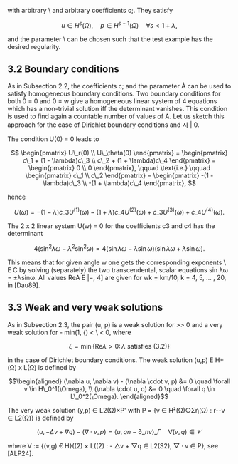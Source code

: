 with arbitrary \ and arbitrary coefficients c;. They satisfy

$$u \in H^s(\Omega), \quad p \in H^{s-1}(\Omega) \quad \forall s < 1 + \lambda,$$

and the parameter \ can be chosen such that the test example has the desired regularity.

## 3.2 Boundary conditions

As in Subsection 2.2, the coefficients c; and the parameter À can be used to satisfy homogeneous boundary conditions. Two boundary conditions for both 0 = 0 and 0 = w give a homogeneous linear system of 4 equations which has a non-trivial solution iff the determinant vanishes. This condition is used to find again a countable number of values of A. Let us sketch this approach for the case of Dirichlet boundary conditions and 시 | 0.

The condition U(0) = 0 leads to

$$
\begin{pmatrix} U\_r(0) \\ U\_\theta(0) \end{pmatrix} = \begin{pmatrix} c\_1 + (1 - \lambda)c\_3 \\ c\_2 + (1 + \lambda)c\_4 \end{pmatrix} = \begin{pmatrix} 0 \\ 0 \end{pmatrix}, \qquad \text{i.e.} \qquad \begin{pmatrix} c\_1 \\ c\_2 \end{pmatrix} = \begin{pmatrix} -(1 - \lambda)c\_3 \\ -(1 + \lambda)c\_4 \end{pmatrix},
$$

hence

$$U(\omega) = -(1 - \lambda)c\_3 U^{(1)}(\omega) - (1 + \lambda)c\_4 U^{(2)}(\omega) + c\_3 U^{(3)}(\omega) + c\_4 U^{(4)}(\omega).$$

The 2 x 2 linear system U(w) = 0 for the coefficients c3 and c4 has the determinant

$$4(\sin^2\lambda\omega - \lambda^2\sin^2\omega) = 4(\sin\lambda\omega - \lambda\sin\omega)(\sin\lambda\omega + \lambda\sin\omega). \tag{3.2}$$

This means that for given angle w one gets the corresponding exponents \ E C by solving (separately) the two transcendental, scalar equations sin λω = ±λsinω. All values ReA E |=, 4] are given for wk = km/10, k = 4, 5, ... , 20, in [Dau89].

## 3.3 Weak and very weak solutions

As in Subsection 2.3, the pair (u, p) is a weak solution for >> 0 and a very weak solution for - min(1, {) < \ < 0, where

$$\xi = \min \{ \text{Re}\lambda > 0 \colon \lambda \text{ satisfies (3.2)} \}$$

in the case of Dirichlet boundary conditions. The weak solution (u,p) E H+(Ω) x L(Ω) is defined by

$$\begin{aligned} (\nabla u, \nabla v) - (\nabla \cdot v, p) &= 0 \quad \forall v \in H\_0^1(\Omega), \\ (\nabla \cdot u, q) &= 0 \quad \forall q \in L\_0^2(\Omega). \end{aligned}$$

The very weak solution (y,p) ∈ L2(Ω)×P' with P = {v ∈ H²(Ω)○Σή(Ω) : r--v ∈ L2(Ω)} is defined by

$$(u, -\Delta v + \nabla q) - (\nabla \cdot v, p) = \langle u, qn - \partial\_n v \rangle\_{\Gamma} \quad \forall (v, q) \in \mathcal{V}$$

where V := {(v,g) € H}((2) × L((2) : - △v + ▽q ∈ L2(S2), ▽ · v ∈ P}, see [ALP24].